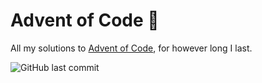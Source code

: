 # Advent of Code 🎄

All my solutions to [Advent of Code](https://adventofcode.com), for however long I last.

![GitHub last commit](https://img.shields.io/github/last-commit/coretteket/advent-of-code)
